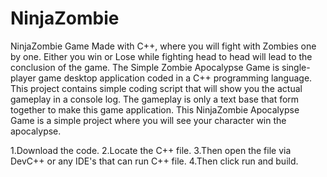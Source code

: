 # NinjaZombie
NinjaZombie Game Made with C++, where you will fight with Zombies one by one. Either you win or Lose while fighting head to head will lead to the conclusion of the game.
The Simple Zombie Apocalypse Game is single-player game desktop application coded in a C++ programming language. This project contains simple coding script that will show you the actual gameplay in a console log. The gameplay is only a text base that form together to make this game application. This NinjaZombie Apocalypse Game is a simple project where you will see your character win the apocalypse.

1.Download the code.
2.Locate the C++ file.
3.Then open the file via DevC++ or any IDE's that can run C++ file.
4.Then click run and build.

